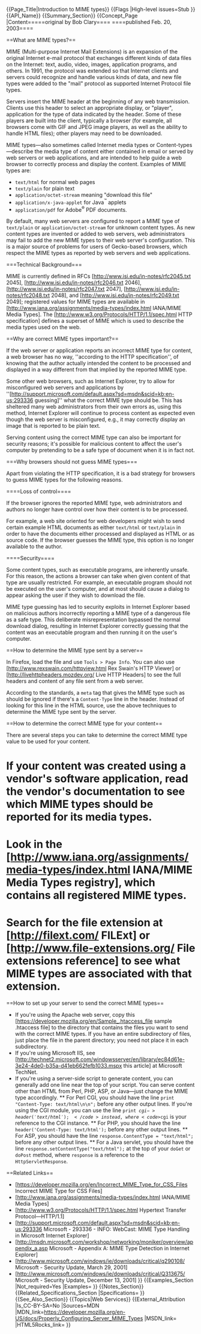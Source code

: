 {{Page_Title|Introduction to MIME types}}
{{Flags
|High-level issues=Stub
}}
{{API_Name}}
{{Summary_Section}}
{{Concept_Page
|Content=====original by Bob Clary====
====published Feb. 20, 2003====

==What are MIME types?==

MIME (Multi-purpose Internet Mail Extensions) is an expansion of the original Internet e-mail protocol that exchanges different kinds of data files on the Internet: text, audio, video, images, application programs, and others. In 1991, the protocol was extended so that Internet clients and servers could recognize and handle various kinds of data, and new file types were added to the "mail" protocol as supported Internet Protocol file types.

Servers insert the MIME header at the beginning of any web transmission. Clients use this header to select an appropriate display, or "player", application for the type of data indicated by the header. Some of these players are built into the client, typically a browser (for example, all browsers come with GIF and JPEG image players, as well as the ability to handle HTML files); other players may need to be downloaded.

MIME types&mdash;also sometimes called Internet media types or Content-types&mdash;describe the media type of content either contained in email or served by web servers or web applications, and are intended to 
help guide a web browser to correctly process and display the content. Examples of MIME types are:

* <code>text/html</code> for normal web pages
* <code>text/plain</code> for plain text
* <code>application/octet-stream</code> meaning "download this file"
* <code>application/x-java-applet</code> for Java<sup>&trade;</sup> applets
* <code>application/pdf</code> for Adobe<sup>&reg;</sup> PDF documents.

By default, many web servers are configured to report a MIME type of <code>text/plain</code> or 
<code>application/octet-stream</code> for unknown content types. As new content types are invented or added to web servers, web 
administrators may fail to add the new MIME types to their web server's configuration. This is a major source of problems for 
users of Gecko-based browsers, which respect the MIME types as reported by web servers and web applications.

===Technical Background===

MIME is currently defined in RFCs [http://www.isi.edu/in-notes/rfc2045.txt 2045], [http://www.isi.edu/in-notes/rfc2046.txt 2046], 
[http://www.isi.edu/in-notes/rfc2047.txt 2047], [http://www.isi.edu/in-notes/rfc2048.txt 2048], and 
[http://www.isi.edu/in-notes/rfc2049.txt 2049]; registered values for MIME types are available in 
[http://www.iana.org/assignments/media-types/index.html IANA/MIME Media Types]. The 
[http://www.w3.org/Protocols/HTTP/1.1/spec.html HTTP specification] defines a superset of MIME which is used to describe the 
media types used on the web.

==Why are correct MIME types important?==

If the web server or application reports an 
incorrect MIME type for content, a web browser has no way, ''according to the HTTP specification'', of knowing that the author 
actually intended the content to be processed and displayed in a way different from that implied by the reported MIME type.

Some other web browsers, such as Internet Explorer, try to allow for misconfigured web servers and 
applications by ''[http://support.microsoft.com/default.aspx?sd=msdn&scid=kb;en-us;293336 guessing]'' what the correct MIME type 
should be. This has sheltered many web administrators from their own errors as, using this method, Internet Explorer will 
continue to process content as expected even though the web server is misconfigured, e.g., it may correctly display an image that is reported to be plain text.

Serving content using the correct MIME type can also be important for security reasons; it's possible for malicious content to 
affect the user's computer by pretending to be a safe type of document when it is in fact not. 

===Why browsers should not guess MIME types===

Apart from violating the HTTP specification, it is a bad strategy for browsers to guess MIME types for the following reasons.

====Loss of control====

If the browser ignores the reported MIME type, web administrators and authors no longer have control over how their content is to 
be processed.

For example, a web site oriented for web developers might wish to send certain example HTML documents as either 
<code>text/html</code> or <code>text/plain</code> in order to have the documents either processed and displayed as HTML or as 
source code. If the browser guesses the MIME type, this option is no longer available to the author.

====Security====

Some content types, such as executable programs, are inherently unsafe. For this reason, the actions a browser can take when given content of that type are usually restricted. For example, an executable program should not be executed on 
the user's computer, and at most should cause a dialog to appear asking the user if they wish to download the file.

MIME type guessing has led to security exploits in Internet Explorer based on malicious authors incorrectly 
reporting a MIME type of a dangerous file as a safe type. This deliberate misrepresentation bypassed the normal download dialog, resulting in Internet Explorer correctly guessing that the content was an executable program and then running it on the user's computer.

==How to determine the MIME type sent by a server==

In Firefox, load the file and use <code>Tools > Page Info</code>. You can also use [http://www.rexswain.com/httpview.html Rex Swain's HTTP Viewer] or [http://livehttpheaders.mozdev.org/ Live HTTP Headers] to see the full headers and content of any file sent from a web server.

According to the standards, a <code>meta</code> tag that gives the MIME type such as <code><nowiki><meta 
http-equiv="Content-Type" content="text/html"></nowiki></code> should be ignored if there's a <code>Content-Type</code> line in the header. Instead of looking for this line in the HTML source, use the above techniques to determine the MIME type sent by the 
server.

==How to determine the correct MIME type for your content==

There are several steps you can take to determine the correct MIME type value to be used for your content.

# If your content was created using a vendor's software application, read the vendor's documentation to see which MIME types should be reported for its media types.
# Look in the [http://www.iana.org/assignments/media-types/index.html IANA/MIME Media Types registry], which contains all registered MIME types.
<!--# If the media type is displayed using a plug-in in Netscape Gecko, install the plug-in and then look in the Help->About Plug-ins Menu to see what MIME types are associated with the media type.-->
# Search for the file extension at [http://filext.com/ FILExt] or [http://www.file-extensions.org/ File extensions reference] to see what MIME types are associated with that extension.

==How to set up your server to send the correct MIME types==

* If you're using the Apache web server, copy this [https://developer.mozilla.org/en/Sample_.htaccess_file sample .htaccess file] to the directory that contains the files you want to send with the correct MIME types. If you have an entire subdirectory of files, just place the file in the parent directory; you need not place it in each subdirectory.
* If you're using Microsoft IIS, see [http://technet2.microsoft.com/windowsserver/en/library/ec84d61e-3e24-4de0-b35a-d41eb662fefb1033.mspx this article] at Microsoft TechNet.
* If you're using a server-side script to generate content, you can generally add one line near the top of your script. You can serve content other than HTML from Perl, PHP, ASP, or Java&mdash;just change the MIME type accordingly.
** For Perl CGI, you should have the line <code>print "Content-Type: text/html\n\n";</code> before any other output lines. If you're using the CGI module, you can use the line <code>print $cgi->header('text/html');</code> instead, where <code>$cgi</code> is your reference to the CGI instance.
** For PHP, you should have the line <code>header('Content-Type: text/html');</code> before any other output lines.
** For ASP, you should have the line <code>response.ContentType = "text/html";</code> before any other output lines.
** For a Java servlet, you should have the line <code>response.setContentType("text/html");</code> at the top of your <code>doGet</code> or <code>doPost</code> method, where <code>response</code> is a reference to the <code>HttpServletResponse</code>.

==Related Links==

* [https://developer.mozilla.org/en/Incorrect_MIME_Type_for_CSS_Files Incorrect MIME Type for CSS Files]
* [http://www.iana.org/assignments/media-types/index.html IANA/MIME Media Types]
* [http://www.w3.org/Protocols/HTTP/1.1/spec.html Hypertext Transfer Protocol&mdash;HTTP/1.1]
* [http://support.microsoft.com/default.aspx?sd=msdn&scid=kb;en-us;293336 Microsoft - 293336 - INFO: WebCast: MIME Type Handling in Microsoft Internet Explorer]
* [http://msdn.microsoft.com/workshop/networking/moniker/overview/appendix_a.asp Microsoft - Appendix A: MIME Type Detection in Internet Explorer]
* [http://www.microsoft.com/windows/ie/downloads/critical/q290108/ Microsoft - Security Update, March 29, 2001]
* [http://www.microsoft.com/windows/ie/downloads/critical/Q313675/ Microsoft - Security Update, December 13, 2001]
}}
{{Examples_Section
|Not_required=Yes
|Examples=
}}
{{Notes_Section}}
{{Related_Specifications_Section
|Specifications=
}}
{{See_Also_Section}}
{{Topics|Web Services}}
{{External_Attribution
|Is_CC-BY-SA=No
|Sources=MDN
|MDN_link=https://developer.mozilla.org/en-US/docs/Properly_Configuring_Server_MIME_Types
|MSDN_link=
|HTML5Rocks_link=
}}